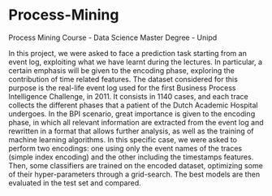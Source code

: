 # Process-Mining
Process Mining Course - Data Science Master Degree - Unipd

In this project, we were asked to face a prediction
task starting from an event log, exploiting what we
have learnt during the lectures. In particular, a
certain emphasis will be given to the encoding phase,
exploring the contribution of time related features.
The dataset considered for this purpose is the
real-life event log used for the first Business Process
Intelligence Challenge, in 2011. It consists in 1140
cases, and each trace collects the different phases that
a patient of the Dutch Academic Hospital undergoes.
In the BPI scenario, great importance is given to the
encoding phase, in which all relevant information are
extracted from the event log and rewritten in a format
that allows further analysis, as well as the training of
machine learning algorithms. In this specific case, we
were asked to perform two encodings: one using only
the event names of the traces (simple index encoding)
and the other including the timestamps features.
Then, some classifiers are trained on the encoded
dataset, optimizing some of their hyper-parameters
through a grid-search. The best models are then
evaluated in the test set and compared.
